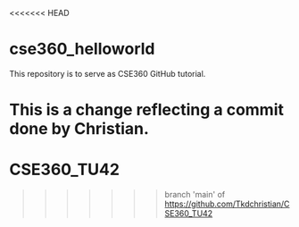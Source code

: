 <<<<<<< HEAD
# cse360_helloworld
This repository is to serve as CSE360 GitHub tutorial.

This is a change reflecting a commit done by Christian.
=======
# CSE360_TU42
>>>>>>> branch 'main' of https://github.com/Tkdchristian/CSE360_TU42
